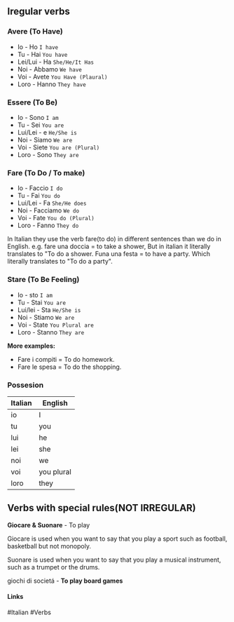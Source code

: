 ## Iregular verbs

### Avere (To Have)
- Io - Ho  ``I have``
- Tu - Hai  ``You have``
- Lei/Lui - Ha  ``She/He/It Has``
- Noi - Abbamo  ``We have``
- Voi - Avete ``You Have (Plaural)``
- Loro - Hanno  ``They have``


### Essere (To Be)
- Io - Sono `I am`
- Tu - Sei  `You are`
- Lui/Lei - e `He/She is`
- Noi - Siamo `We are`
- Voi - Siete  `You are (Plural)`
- Loro - Sono `They are`


### Fare (To Do / To make)
- Io - Faccio `I do`
- Tu - Fai `You do`
- Lui/Lei - Fa `She/He does`
- Noi - Facciamo `We do`
- Voi - Fate `You do (Plural)`
- Loro - Fanno `They do`

In Italian they use the verb fare(to do) in different sentences than we do in English. e.g. fare una doccia = to take a shower, But in italian it literally translates to "To do a shower. Funa una festa = to have a party. Which literally translates to "To do a party".

### Stare (To Be Feeling)

- Io - sto  `I am`
- Tu - Stai  `You are`
- Lui/lei - Sta  `He/She is`
- Noi - Stiamo `We are`
- Voi - State `You Plural are`
- Loro - Stanno `They are`


**More examples:**

- Fare i compiti = To do homework.
- Fare le spesa = To do the shopping.

### Possesion

| Italian | English    |
| ------- | ---------- |
| io      | I          |
| tu      | you        |
| lui     | he         |
| lei     | she        |
| noi     | we         |
| voi     | you plural |
| loro    | they           |

## Verbs with special rules(NOT IRREGULAR)

**Giocare & Suonare** - To play

Giocare is used when you want to say that you play a sport such as football, basketball but not monopoly.

Suonare is used when you want to say that you play a musical instrument, such as a trumpet or the drums.

giochi di societá - **To play board games**

#### Links
#Italian #Verbs
